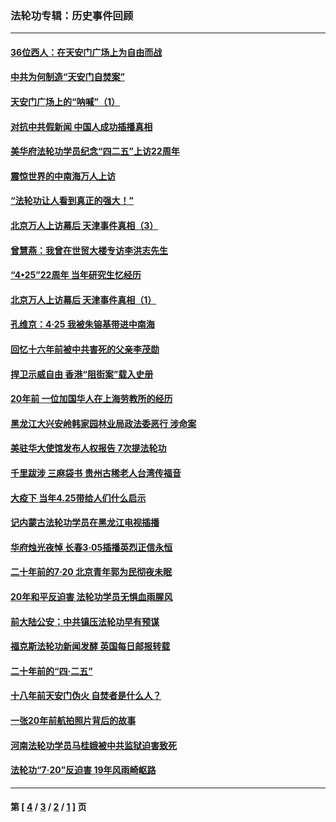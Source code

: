 ### 法轮功专辑：历史事件回顾
---
#### [36位西人：在天安门广场上为自由而战](../../pages/nf5793/n13390029.md?08160430) 
#### [中共为何制造“天安门自焚案”](../../pages/nf5793/n13183270.md?08160430) 
#### [天安门广场上的“呐喊”（1）](../../pages/nf5793/n13105277.md?08160430) 
#### [对抗中共假新闻 中国人成功插播真相](../../pages/nf5793/n12910618.md?08160430) 
#### [美华府法轮功学员纪念“四二五”上访22周年](../../pages/nf5793/n12904445.md?08160430) 
#### [震惊世界的中南海万人上访](../../pages/nf5793/n12903976.md?08160430) 
#### [“法轮功让人看到真正的强大！”](../../pages/nf5793/n12903195.md?08160430) 
#### [北京万人上访幕后 天津事件真相（3）](../../pages/nf5793/n12902807.md?08160430) 
#### [曾慧燕：我曾在世贸大楼专访李洪志先生](../../pages/nf5793/n12898729.md?08160430) 
#### [“4•25”22周年 当年研究生忆经历](../../pages/nf5793/n12894152.md?08160430) 
#### [北京万人上访幕后 天津事件真相（1）](../../pages/nf5793/n12885174.md?08160430) 
#### [孔维京：4·25 我被朱镕基带进中南海](../../pages/nf5793/n12864987.md?08160430) 
#### [回忆十六年前被中共害死的父亲李茂勋](../../pages/nf5793/n12880270.md?08160430) 
#### [捍卫示威自由 香港“阻街案”载入史册](../../pages/nf5793/n12811245.md?08160430) 
#### [20年前 一位加国华人在上海劳教所的经历](../../pages/nf5793/n12707932.md?08160430) 
#### [黑龙江大兴安岭韩家园林业局政法委恶行 涉命案](../../pages/nf5793/n12622815.md?08160430) 
#### [美驻华大使馆发布人权报告 7次提法轮功](../../pages/nf5793/n12520541.md?08160430) 
#### [千里跋涉 三麻袋书 贵州古稀老人台湾传福音](../../pages/nf5793/n12198750.md?08160430) 
#### [大疫下 当年4.25带给人们什么启示](../../pages/nf5793/n12058565.md?08160430) 
#### [记内蒙古法轮功学员在黑龙江电视插播](../../pages/nf5793/n11699194.md?08160430) 
#### [华府烛光夜悼 长春3·05插播英烈正信永恒](../../pages/nf5793/n11397432.md?08160430) 
#### [二十年前的7·20 北京青年郭为民彻夜未眠](../../pages/nf5793/n11354195.md?08160430) 
#### [20年和平反迫害 法轮功学员无惧血雨腥风](../../pages/nf5793/n11348279.md?08160430) 
#### [前大陆公安：中共镇压法轮功早有预谋](../../pages/nf5793/n11352168.md?08160430) 
#### [福克斯法轮功新闻发酵  英国每日邮报转载](../../pages/nf5793/n11285952.md?08160430) 
#### [二十年前的“四·二五”](../../pages/nf5793/n11207639.md?08160430) 
#### [十八年前天安门伪火 自焚者是什么人？](../../pages/nf5793/n10996556.md?08160430) 
#### [一张20年前航拍照片背后的故事](../../pages/nf5793/n10693797.md?08160430) 
#### [河南法轮功学员马桂娥被中共监狱迫害致死](../../pages/nf5793/n10684974.md?08160430) 
#### [法轮功“7‧20”反迫害 19年风雨崎岖路](../../pages/nf5793/n10570834.md?08160430) 

---
#### 第 [ [4](./4.md?08160430) / [3](./3.md?08160430) / [2](./2.md?08160430) / [1](./1.md?08160430) ] 页

